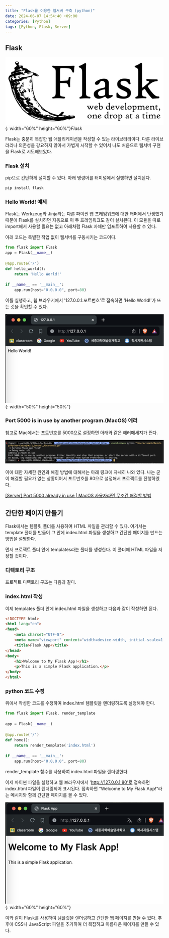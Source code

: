 ```yaml
---
title: "Flask를 이용한 웹서버 구축 (python)"
date: 2024-06-07 14:54:40 +09:00
categories: [Python]
tags: [Python, Flask, Server]
---
```


## Flask
![flask_img](/assets/img/flask.jpg){: width="60%" height="60%"}*Flask* 

Flask는 충분히 복잡한 웹 애플리케이션을 작성할 수 있는 라이브러리이다. 다른 라이브러리나 의존성을 강요하지 않아서 가볍게 시작할 수 있어서 나도 처음으로 웹서버 구현을 Flask로 시도해보았다.

### Flask 설치
pip으로 간단하게 설치할 수 있다. 아래 명령어를 터미널에서 실행하면 설치된다.

```python
pip install flask
```

### Hello World! 예제
Flask는 Werkzeug와 Jinja라는 다른 파이썬 웹 프레임워크에 대한 래퍼에서 탄생했기 때문에 Flask를 설치하면 자동으로 이 두 프레임워크도 같이 설치된다. 이 모듈을 따로 import해서 사용할 필요는 없고 아래처럼 Flask 자체만 임포트하여 사용할 수 있다.

아래 코드는 특별한 작업 없이 웹서버를 구동시키는 코드이다.


```python
from flask import Flask
app = Flask(__name__)
 
@app.route('/')
def hello_world():
    return 'Hello World!'
 
if __name__ == '__main__':
    app.run(host="0.0.0.0", port=80)
```


이를 실행하고, 웹 브라우저에서 '127.0.0.1:포트번호'로 접속하면 'Hello World!'가 뜨는 것을 확인할 수 있다.

![flask_helloworld.png](/assets/img/flask_helloworld.png){: width="50%" height="50%"}


### Port 5000 is in use by another program.(MacOS) 에러
참고로 Mac에서는 포트번호를 5000으로 설정하면 아래와 같은 에러메세지가 뜬다.

![port5000error.png](/assets/img/port5000error.png)

이에 대한 자세한 원인과 해결 방법에 대해서는 아래 링크에 자세히 나와 있다. 나는 굳이 해결할 필요가 없는 상황이어서 포트번호를 80으로 설정해서 프로젝트를 진행하였다.

<a href="https://algoroot.tistory.com/44">[Server] Port 5000 already in use | MacOS 사용자라면 무조건 해결할 방법</a>


## 간단한 페이지 만들기
Flask에서는 템플릿 폴더를 사용하여 HTML 파일을 관리할 수 있다. 여기서는 template 폴더를 만들어 그 안에 index.html 파일을 생성하고 간단한 페이지를 만드는 방법을 설명한다.

먼저 프로젝트 폴더 안에 templates라는 폴더를 생성한다. 이 폴더에 HTML 파일을 저장할 것이다.

### 디렉토리 구조
프로젝트 디렉토리 구조는 다음과 같다.


### index.html 작성
이제 templates 폴더 안에 index.html 파일을 생성하고 다음과 같이 작성하면 된다.
```html
<!DOCTYPE html>
<html lang="en">
<head>
    <meta charset="UTF-8">
    <meta name="viewport" content="width=device-width, initial-scale=1.0">
    <title>Flask App</title>
</head>
<body>
    <h1>Welcome to My Flask App!</h1>
    <p>This is a simple Flask application.</p>
</body>
</html>
```


### python 코드 수정
위에서 작성한 코드를 수정하여 index.html 템플릿을 렌더링하도록 설정해야 한다.

```python
from flask import Flask, render_template

app = Flask(__name__)

@app.route('/')
def home():
    return render_template('index.html')

if __name__ == '__main__':
    app.run(host="0.0.0.0", port=80)
```

render_template 함수를 사용하여 index.html 파일을 렌더링한다.


이제 파이썬 파일을 실행하고 웹 브라우저에서 'http://127.0.0.1:80'로 접속하면 index.html 파일이 렌더링되어 표시된다.
접속하면 “Welcome to My Flask App!“라는 메시지와 함께 간단한 페이지를 볼 수 있다.

![flask_ex.png](/assets/img/flask_ex.png){: width="60%" height="60%"}

이와 같이 Flask를 사용하여 템플릿을 렌더링하고 간단한 웹 페이지를 만들 수 있다. 추후에 CSS나 JavaScript 파일을 추가하여 더 복잡하고 아름다운 페이지를 만들 수 있다.